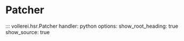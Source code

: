 # Patcher

::: vollerei.hsr.Patcher
    handler: python
    options:
      show_root_heading: true
      show_source: true

